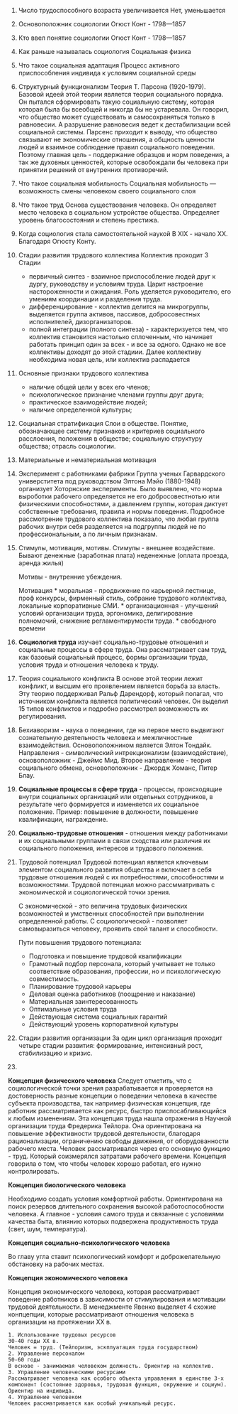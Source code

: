 1. Число трудоспособного возраста увеличивается
	Нет, уменьшается

2. Основоположник социологии
	Огюст Конт - 1798—1857

3. Кто ввел понятие социологии
	Огюст Конт - 1798—1857

4. Как раньше называлась социология
	Социальная физика

5. Что такое социальная адаптация
	Процесс активного приспособления индивида к условиям социальной среды

6. Структурный функционализм
	Теория Т. Парсона (1920-1979). 
	Базовой идеей этой теории является теория социального порядка. Он пытался сформировать такую социальную систему, которая которая была бы всеобщей и никогда бы не устаревала. Он говорил, что общество может существовать и самосохраняться только в равновесии. А разрушение равновесия ведет к дестабилизации всей социальной системы. Парсенс приходит к выводу, что общество связывают не экономические отношения, а общность ценности людей и взаимное соблюдение правил социального поведения. Поэтому главная цель - поддержание образцов и норм поведения, а так же духовных ценностей, которые освобождали бы человека при принятии решений от внутренних противоречий.

7. Что такое социальная мобильность
	Социальная мобильность — возможность смены человеком своего социального слоя

8. Что такое труд
	Основа существования человека.
	Он определяет место человека в социальном устройстве общества. Определяет уровень благосостояния и степень престижа. 

9. Когда социология стала самостоятельной наукой
	В XIX - начало XX. Благодаря Огюсту Конту.

10. Стадии развития трудового коллектива
	Коллектив проходит 3 Стадии
	* первичный синтез - взаимное приспособление людей друг к дургу, руководству и условиям труда. Царит настроение настороженности и ожидания. Роль уделяется руководителю, его умениям координации и разделения труда.
	* дифференцирование - коллектив делится на микрогруппы, выделяется группа активов, пассивов, добросовестных исполнителей, дизорганизаторов.
	* полной интеграции (полного синтеза) - характеризуется тем, что коллектив становится настолько сплоченным, что начинает работать принцип один за всех - и все за одного. Однако не все коллективы доходят до этой стадиии. Далее коллективу необходима новая цель, или коллектив распадается

11. Основные признаки трудового коллектива
	* наличие общей цели у всех его членов;
	* психологическое признание членами группы друг друга;
	* практическое взаимодействие людей;
	* наличие определенной культуры;

12. Социальная стратификация
	Слои в обществе. Понятие, обозначающее систему признаков и критериев социального расслоения, положения в обществе; социальную структуру общества; отрасль социологии.

13. Материальные и нематериальная мотивация


14. Эксперимент с  работниками фабрики
Группа ученых Гарвардского универститета под руководством Элтона Мэйо (1880-1948) организует Хоторнские эксперименты. Было выявлено, что норма выроботки рабочего определяется не его добросовестнотью или физическими способностями, а давлением группы, которая диктует собственные требования, правила и нормы поведения. Подробное рассмотрение трудового коллектива показало, что любая группа рабочих внутри себя разделяется на подгруппы людей не по профессиональным, а по личным признакам.

15. Стимулы, мотивация, мотивы.
	Стимулы - внешнее воздействие. Бывают денежные (заработная плата) неденежные (оплата проезда, аренда жилья)

	Мотивы - внутренние убеждения.

	Мотивация
		* моральная - продвижение по карьерной лестнице, проф конкурсы, фирменный стиль, собрание трудового коллектива, локальные корпоративные СМИ.
		* организационная - улучшений условий организации труда, эргономика, делигирование полномочий, снижение регламентирумости труда.
		* свободного времени
	
16. **Социология труда** изучает социально-трудовые отношения и социальные процессы в сфере труда. Она рассматривает сам труд, как базовый социальный процесс, формы организации труда, условия труда и отношения человека к труду.

17. Теория социального конфликта
	В основе этой теории лежит конфликт, и высшим его проявлением является борьба за власть. Эту теорию поддерживал Ральф Дарендорф, который полагал, что источником конфликта является политический человек. Он выделил 15 типов конфликтов и подробно рассмотрел возможность их регулирования.

18. Бехиаворизм - наука о поведении, где на первое место выдвигают сознательную деятельность человека и межличностные взаимодействия. Основоположником является Элтон Тондайк.	
Направления - символический интрекционализм (взаимодействие), основоположник - Джеймс Мид. 
Второе направление - теория социального обмена, основоположник - Джордж Хоманс, Питер Блау.

19. **Социальные процессы в сфере труда** - процессы, происходящие внутри социальных организаций или отдельных сотрудников, в результате чего формируется и изменяется их социальное положение. Пример: повышение в должности, повышение квалификации, награждение.

20. **Социально-трудовые отношения** - отношения между работниками и их социальными группами в связи сходства или различия их социального положения, интересов и трудового положения.

21. Трудовой потенциал
	Трудовой потенциал является ключевым элементом социального развития общества и включает в себя трудовые отношения людей с их потребностями, способностями и возможностями. Трудовой потенциал можно рассмматривать с экономической и социологической точки зрения.

	С экономической - это величина трудовых физических возможностей и умственных способностей при выполнении определенной работы.
	С социологической - позволяет самовыразиться человеку, проявить свой талант и способности.

	Пути повышения трудового потенциала:
	* Подготовка и повышение трудовой квалификации
	* Грамотный подбор персонала, который учитывает не только соответствие образования, профессии, но и психологическую совместимость.
	* Планирование трудовой карьеры
	* Деловая оценка работников (поощрение и наказание)
	* Материальная заинтересованность
	* Оптимальные условия труда
	* Действующая система социальных гарантий
	* Действующий уровень корпоративной культуры

22. Стадии развития организации
За один цикл организация проходит четыре стадии развития: формирование, интенсивный рост, стабилизацию и кризис.

23. 
**Концепция физического человека**
Следует отметить, что с социологической точки зрения разрабатывается и проверяется на достоверность разные концепции о поведении человека в качестве субъекта производства, так например физическая концепция, где работник рассматривается как ресурс, быстро приспосабливающийся к любым изменениям. Эта концепция труда нашла отражения в Научной организации труда Фредерика Тейлора. Она ориентирована на повышение эффективности трудовой деятельности, благодаря рационализации, ограничению свободы движения, от оборудованности рабочего места. Человек рассматривался через его основную функцию - труд. Который соизмерялся затратами рабочего времени. Концепция говорила о том, что чтобы человек хорошо работал, его нужно контролировать.

**Концепция биологического человека**

Необходимо создать условия комфортной работы. Ориентирована на поиск резервов длительного сохранения высокой работоспособности человека. А главное - условия самого труда и связанные с условиями качества быта, влиянию которых подвержена продуктивность труда (свет, шум, температура).

**Концепция социально-психологического человека**

Во главу угла ставит психологический комфорт и доброжелательную обстановку на рабочих местах.

**Концепция экономического человека**

Концепция экономического человека, которая рассматривает поведение работников в зависимости от стимулирования и мотивации трудовой деятельности. 
В менеджменте Явенко выделяет 4 схожие конпцепции, которые рассматривают отношения человека в организации на протяжении XX в. 

	1. Использование трудовых ресурсов
	30-40 годы XX в. 
	Человек = труд. (Тейлоризм, эскплуатация труда государством)
	2. Управление персоналом
	50-60 годы
	В основе - занимаемая человеком должность. Ориентир на коллектив.
	3. Управление человеческими ресурсами
	Рассматривает человека как особого объекта управления в единстве 3-х компонент (состояние здоровья, трудовая функция, окружение и социум). Ориентир на индивида.
	4. Управление человеком
	Человек рассматривается как особый уникальный ресурс.